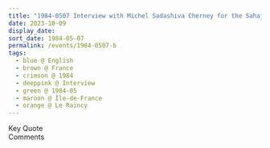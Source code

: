 ```yaml
---
title: "1984-0507 Interview with Michel Sadashiva Cherney for the Sahaja Yoga Magazine in French L'Attention, Issue 4, Pages 32 to 37, Āśhram, 9, Allée Du Rocher, Le Raincy (13 kms E of Paris), Île-de-France, France"
date: 2023-10-09
display_date: 
sort_date: 1984-05-07
permalink: /events/1984-0507-b
tags:
  - blue @ English
  - brown @ France
  - crimson @ 1984
  - deeppink @ Interview
  - green @ 1984-05
  - maroon @ Île-de-France
  - orange @ Le Raincy
---
```


<wave-list>
  <list-title color="green" width="75">Key Quote</list-title>
  <list-item color="BlanchedAlmond"  width="200"></list-item>
  <list-item color="Lavender"></list-item>
  <list-item color="BlanchedAlmond"></list-item>
</wave-list>

<br>

<wave-list>
  <list-title color="green" width="75">Comments</list-title>
  <list-item color="BlanchedAlmond"  width="200"></list-item>
  <list-item color="Lavender"></list-item>
  <list-item color="BlanchedAlmond"></list-item>
</wave-list>